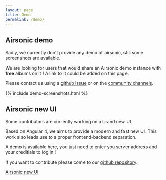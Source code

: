 ```yaml
---
layout: page
title: Demo
permalink: /demo/
---
```

## Airsonic demo

Sadly, we currently don't provide any demo of airsonic, still some screenshots are available.

We are looking for users that would share an Airsonic demo instance with __free__ albums on it ! A link to it could be added on this page.

Please contact us using a [github issue](https://github.com/airsonic/airsonic/issues) or on the [community channels](/contribute/#wanna-ask-discuss-about-airsonic).

{% include demo-screenshots.html %}

## Airsonic new UI

Some contributors are currently working on a brand new UI.

Based on Angular 4, we aims to provide a modern and fast new UI. This work also leads use to a proper frontend-backend separation.

A demo is available here, you just need to enter you server address and your creditials to log in !

If you want to contribute please come to our [github repository](https://github.com/airsonic/airsonic-ui).

<a href="/airsonic-ui/" class="button button-primary full-width">Airsonic new UI</a>
